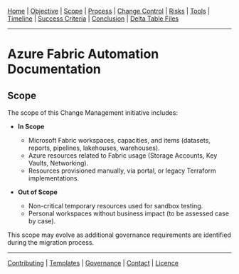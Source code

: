 [Home](README.md) | [Objective](01-objective.md) | [Scope](02-scope.md) | [Process](03-process-overview.md) | [Change Control](04-change-control.md) | [Risks](05-risks.md) | [Tools](06-tools.md) | [Timeline](07-timeline.md) | [Success Criteria](08-success-criteria.md) | 
[Conclusion](09-conclusion.md) | 
[Delta Table Files](delta-file-benefits.md)

---
# Azure Fabric Automation Documentation

## Scope

The scope of this Change Management initiative includes:

- **In Scope**
  - Microsoft Fabric workspaces, capacities, and items (datasets, reports, pipelines, lakehouses, warehouses).
  - Azure resources related to Fabric usage (Storage Accounts, Key Vaults, Networking).
  - Resources provisioned manually, via portal, or legacy Terraform implementations.

- **Out of Scope**
  - Non-critical temporary resources used for sandbox testing.
  - Personal workspaces without business impact (to be assessed case by case).

This scope may evolve as additional governance requirements are identified during the migration process.

---
[Contributing](CONTRIBUTING.md) | [Templates](templates/change-request-template.md) | 
[Governance](01-objective.md) | [Contact](mailto:contato@empresa.com) | [Licence](../LICENSE)
